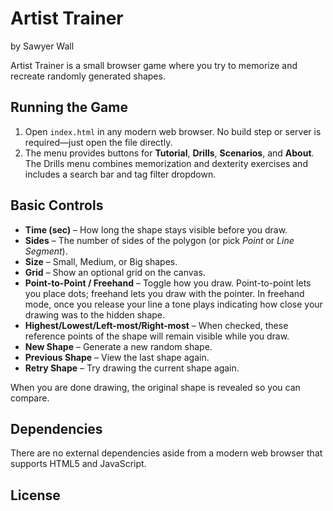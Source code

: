 # Artist Trainer

by Sawyer Wall

Artist Trainer is a small browser game where you try to memorize and recreate randomly generated shapes.

## Running the Game

1. Open `index.html` in any modern web browser. No build step or server is required—just open the file directly.
2. The menu provides buttons for **Tutorial**, **Drills**, **Scenarios**, and **About**. The Drills menu combines memorization and dexterity exercises and includes a search bar and tag filter dropdown.

## Basic Controls

- **Time (sec)** – How long the shape stays visible before you draw.
- **Sides** – The number of sides of the polygon (or pick *Point* or *Line Segment*).
- **Size** – Small, Medium, or Big shapes.
- **Grid** – Show an optional grid on the canvas.
- **Point-to-Point / Freehand** – Toggle how you draw. Point-to-point lets you place dots; freehand lets you draw with the pointer.
  In freehand mode, once you release your line a tone plays indicating how close your drawing was to the hidden shape.
- **Highest/Lowest/Left-most/Right-most** – When checked, these reference points of the shape will remain visible while you draw.
- **New Shape** – Generate a new random shape.
- **Previous Shape** – View the last shape again.
- **Retry Shape** – Try drawing the current shape again.

When you are done drawing, the original shape is revealed so you can compare.

## Dependencies

There are no external dependencies aside from a modern web browser that supports HTML5 and JavaScript.

## License



